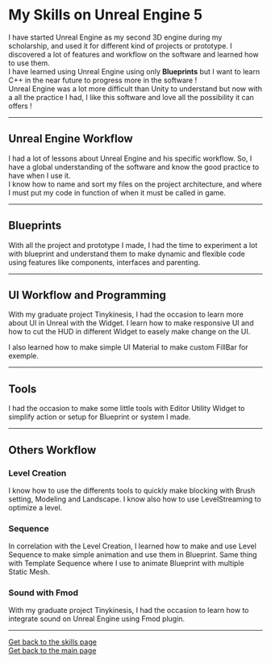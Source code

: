 # **My Skills on Unreal Engine 5**

I have started Unreal Engine as my second 3D engine during my scholarship, and used it for different kind of projects or prototype. I discovered a lot of features and workflow on the software and learned how to use them.   
I have learned using Unreal Engine using only **Blueprints** but I want to learn C++ in the near future to progress more in the software !   
Unreal Engine was a lot more difficult than Unity to understand but now with a all the practice I had, I like this software and love all the possibility it can offers !

***

## **Unreal Engine Workflow**

I had a lot of lessons about Unreal Engine and his specific workflow. So, I have a global understanding of the software and know the good practice to have when I use it.  
I know how to name and sort my files on the project architecture, and where I must put my code in function of when it must be called in game.  


***
## **Blueprints**
With all the project and prototype I made, I had the time to experiment a lot with blueprint and understand them to make dynamic and flexible code using features like components, interfaces and parenting. 


***
## **UI Workflow and Programming**
With my graduate project Tinykinesis, I had the occasion to learn more about UI in Unreal with the Widget. I learn how to make responsive UI and how to cut the HUD in different Widget to easely make change on the UI.

I also learned how to make simple UI Material to make custom FillBar for exemple.

***
## **Tools**

I had the occasion to make some little tools with Editor Utility Widget to simplify action or setup for Blueprint or system I made. 


***
## **Others Workflow**

### **Level Creation**

I know how to use the differents tools to quickly make blocking with Brush setting, Modeling and Landscape. I know also how to use LevelStreaming to optimize a level. 

### Sequence

In correlation with the Level Creation, I learned how to make and use Level Sequence to make simple animation and use them in Blueprint. Same thing with Template Sequence where I use to animate Blueprint with multiple Static Mesh. 

### Sound with Fmod
With my graduate project Tinykinesis, I had the occasion to learn how to integrate sound on Unreal Engine using Fmod plugin. 


***
[Get back to the skills page](https://github.com/AshiyroMisachi/RiallotAlexandre_Portfolio/blob/main/Skills/Skills.md)  
[Get back to the main page](https://github.com/AshiyroMisachi/RiallotAlexandre_Portfolio)